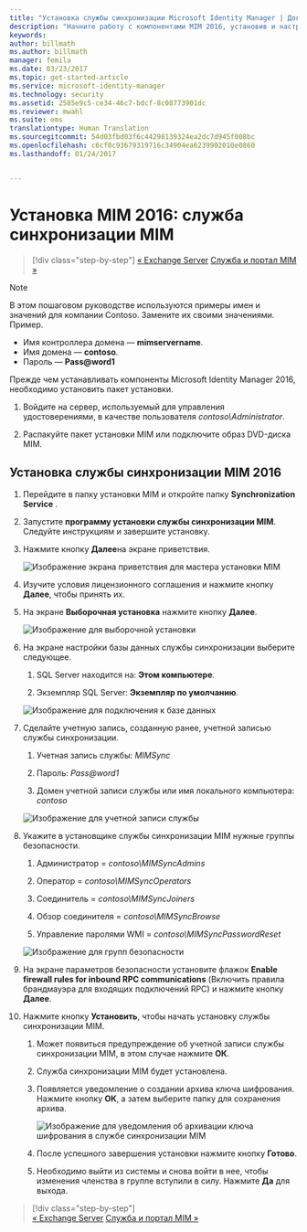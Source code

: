```yaml
---
title: "Установка службы синхронизации Microsoft Identity Manager | Документация Майкрософт"
description: "Начните работу с компонентами MIM 2016, установив и настроив службу синхронизации."
keywords: 
author: billmath
ms.author: billmath
manager: femila
ms.date: 03/23/2017
ms.topic: get-started-article
ms.service: microsoft-identity-manager
ms.technology: security
ms.assetid: 2585e9c5-ce34-46c7-bdcf-8c08773901dc
ms.reviewer: mwahl
ms.suite: ems
translationtype: Human Translation
ms.sourcegitcommit: 54d03fbd03f6c44298139324ea2dc7d945f008bc
ms.openlocfilehash: c6cf0c93679319716c34904ea6239902010e0860
ms.lasthandoff: 01/24/2017


---
```


# <a name="install-mim-2016-mim-synchronization-service"></a>Установка MIM 2016: служба синхронизации MIM

>[!div class="step-by-step"]
[« Exchange Server](prepare-server-exchange.md)
[Служба и портал MIM »](install-mim-service-portal.md)

> [!NOTE]
> В этом пошаговом руководстве используются примеры имен и значений для компании Contoso. Замените их своими значениями. Пример.
> - Имя контроллера домена — **mimservername**.
> - Имя домена — **contoso**.
> - Пароль — **Pass@word1**

Прежде чем устанавливать компоненты Microsoft Identity Manager 2016, необходимо установить пакет установки.

1. Войдите на сервер, используемый для управления удостоверениями, в качестве пользователя *contoso\Administrator*.

2. Распакуйте пакет установки MIM или подключите образ DVD-диска MIM.

## <a name="install-mim-2016-synchronization-service"></a>Установка службы синхронизации MIM 2016

1. Перейдите в папку установки MIM и откройте папку **Synchronization Service** .

2. Запустите **программу установки службы синхронизации MIM**. Следуйте инструкциям и завершите установку.

3. Нажмите кнопку **Далее**на экране приветствия.

    ![Изображение экрана приветствия для мастера установки MIM](media/MIM-Install1.png)

4. Изучите условия лицензионного соглашения и нажмите кнопку **Далее**, чтобы принять их.

5. На экране **Выборочная установка** нажмите кнопку **Далее**.

    ![Изображение для выборочной установки](media/MIM-Install2.png)

6.  На экране настройки базы данных службы синхронизации выберите следующее.

    1.  SQL Server находится на: **Этом компьютере**.

    2.  Экземпляр SQL Server: **Экземпляр по умолчанию**.

    ![Изображение для подключения к базе данных](media/MIM-Install3.png)

7.  Сделайте учетную запись, созданную ранее, учетной записью службы синхронизации.

    1.  Учетная запись службы: *MIMSync*

    2.  Пароль: *Pass@word1*

    3.  Домен учетной записи службы или имя локального компьютера: *contoso*

    ![Изображение для учетной записи службы](media/MIM-Install4.png)

8.  Укажите в установщике службы синхронизации MIM нужные группы безопасности.

    1. Администратор = *contoso\MIMSyncAdmins*

    2. Оператор = *contoso\MIMSyncOperators*

    3. Соединитель = *contoso\MIMSyncJoiners*

    4. Обзор соединителя = *contoso\MIMSyncBrowse*

    5. Управление паролями WMI = *contoso\MIMSyncPasswordReset*

    ![Изображение для групп безопасности](media/MIM-Install5.png)

9. На экране параметров безопасности установите флажок **Enable firewall rules for inbound RPC communications** (Включить правила брандмауэра для входящих подключений RPC) и нажмите кнопку **Далее**.

10. Нажмите кнопку **Установить**, чтобы начать установку службы синхронизации MIM.

    1. Может появиться предупреждение об учетной записи службы синхронизации MIM, в этом случае нажмите **ОК**.

    2. Служба синхронизации MIM будет установлена.

    3. Появляется уведомление о создании архива ключа шифрования. Нажмите кнопку **OК**, а затем выберите папку для сохранения архива.

        ![Изображение для уведомления об архивации ключа шифрования в службе синхронизации MIM](media/MIM-Install7.png)

    4. После успешного завершения установки нажмите кнопку **Готово**.

    5. Необходимо выйти из системы и снова войти в нее, чтобы изменения членства в группе вступили в силу. Нажмите **Да** для выхода.

>[!div class="step-by-step"]  
[« Exchange Server](prepare-server-exchange.md)
[Служба и портал MIM »](install-mim-service-portal.md)

